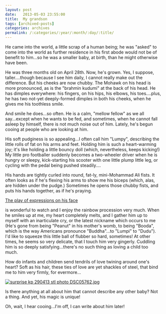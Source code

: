 ```yaml
---
layout: post
date:	2013-05-03 23:55:00
title:  My grandson
tags: [archived-posts]
categories: archives
permalink: /:categories/:year/:month/:day/:title/
---
```

He came into the world, a little scrap of a human being; he was "asked" to come into the world as further residence in his first abode would not be of benefit to him...so he was a smaller baby, at birth, than he might otherwise have been.

He was three months old on April 28th. Now, he's grown. Yes, I suppose, taller....though because I see him daily, I cannot really make out the difference. But his cheeks are now chubby. The Mohawk on his head is more pronounced, as is the "brahmin kudumi" at the back of his head. He has dimples everywhere: his fingers, on his hips, his elbows, his toes....plus, he has two not-yet deeply-formed dimples in both his cheeks, when he gives me his toothless smile.

And smile he does...so often. He is a calm, "mellow fellow" as we all say...except when he wants to be fed, and sometimes, when he cannot fall asleep by himself, there is not much noise out of him. Lately, he's begun cooing at people who are looking at him. 

His soft pudginess is so appealing...I often call him "Lumpy", describing the little rolls of fat on his arms and feet. Holding him is such a heart-warming joy; it's like holding a little bouncy doll (which, nevertheless, keeps kicking!) My little pro footballer suddenly becomes a two-wheeler driver when he is hungry or sleepy, kick-starting his scooter with one little plump little leg, or cycling with the pedal being pushed steadily....

His hands are tightly curled into round, fat-ly,  mini-Mohammad Ali fists. It often looks as if he's flexing his arms to show me his biceps (which, alas, are hidden under the pudge.) Sometimes he opens those chubby fists, and puts his hands together, as if he's praying.

<a href="https://www.facebook.com/media/set/?set=a.10151437784328878.1073741861.587058877&amp;type=3"> The play of expressions on his face </a>

is wonderful to watch and I enjoy the rainbow procession very much. When he smiles up at me, my heart completely melts, and I gather him up to myself with an inarticulate cry, or the latest nickname which occurs to me (He's gone from being "Peanut" in his mother's womb, to being "Booda", which is the way Americans pronounce "Buddha"...to "Lumpi" to "Dudu"). I'd like to squeeze this little ball of flubber so hard, sometimes! At other times, he seems so very delicate, that I touch him very gingerly. Cuddling him is so deeply satisfying...there's no such thing as loving a child too much.

How do infants and children send tendrils of love twining around one's heart? Soft as his hair, these ties of love are yet shackles of steel, that bind me to him very firmly, for evermore...


<a href="http://s1264.photobucket.com/user/mnypx/media/DSC05762.jpg.html" target="_blank"><img src="http://i1264.photobucket.com/albums/jj483/mnypx/DSC05762.jpg" border="0" alt="surprise kp  290413 stl photo DSC05762.jpg" /></a>

Is there anything at all about him that cannot describe any other baby? Not a thing. And yet, his magic is unique!

Oh, wait, I hear cooing...I'm off, I can write about him later!

